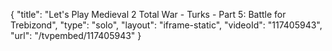{
    "title": "Let's Play Medieval 2 Total War - Turks - Part 5: Battle for Trebizond",
    "type": "solo",
    "layout": "iframe-static",
    "videoId": "117405943",
    "url": "\/tvpembed\/117405943"
}